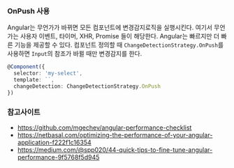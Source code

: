 ### OnPush 사용
Angular는 무언가가 바뀌면 모든 컴포넌트에 변경감지로직을 실행시킨다. 여기서 무언가는 사용자 이벤트, 타이머, XHR, Promise 들이 해당한다. 
Angular는 빠르지만 더 빠른 기능을 제공할 수 있다. 컴포넌트 정의할 때 `ChangeDetectionStrategy.OnPush`를 사용하면 `Input`의 참조가 바뀔 때만 변경감지를 한다. 
```ts
@Component({
  selector: 'my-select',
  template: ``,
  changeDetection: ChangeDetectionStrategy.OnPush
})
```

### 참고사이트
- https://github.com/mgechev/angular-performance-checklist
- https://netbasal.com/optimizing-the-performance-of-your-angular-application-f222f1c16354
- https://medium.com/@spp020/44-quick-tips-to-fine-tune-angular-performance-9f5768f5d945